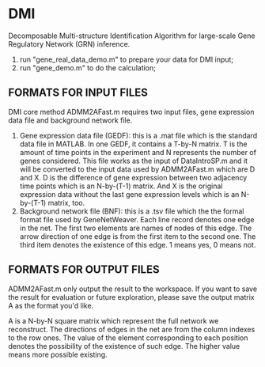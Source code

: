 # DMI
Decomposable Multi-structure Identification Algorithm for large-scale Gene Regulatory Network (GRN) inference. 

1. run "gene_real_data_demo.m" to prepare your data for DMI input;
2. run "gene_demo.m" to do the calculation;

## FORMATS FOR INPUT FILES
DMI core method ADMM2AFast.m requires two input files, gene expression data file and background network file. 

1. Gene expression data file (GEDF): this is a .mat file which is the standard data file in MATLAB. In one GEDF, it contains a T-by-N matrix. T is the amount of time points in the experiment and N represents the number of genes considered. This file works as the input of DataIntroSP.m and it will be converted to the input data used by ADMM2AFast.m which are D and X. D is the difference of gene expression between two adjacency time points which is an N-by-(T-1) matrix. And X is the original expression data without the last gene expression levels which is an N-by-(T-1) matrix, too.
2. Background network file (BNF): this is a .tsv file which the the formal format file used by GeneNetWeaver. Each line record denotes one edge in the net. The first two elements are names of nodes of this edge. The arrow direction of one edge is from the first item to the second one. The third item denotes the existence of this edge. 1 means yes, 0 means not. 

## FORMATS FOR OUTPUT FILES
ADMM2AFast.m only output the result to the workspace. If you want to save the result for evaluation or future exploration, please save the output matrix A as the format you'd like.

A is a N-by-N square matrix which represent the full network we reconstruct. The directions of edges in the net are from the column indexes to the row ones. The value of the element corresponding to each position denotes the possibility of the existence of such edge. The higher value means more possible existing. 
